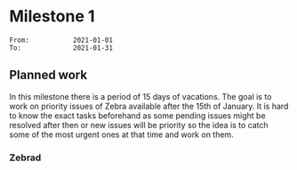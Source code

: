 # Milestone 1

```
From:           2021-01-01
To:             2021-01-31
```

## Planned work

In this milestone there is a period of 15 days of vacations. The goal is to work on priority issues of Zebra available after the 15th of January. It is hard to know the exact tasks beforehand as some pending issues might be resolved after then or new issues will be priority so the idea is to catch some of the most urgent ones at that time and work on them.

### Zebrad
